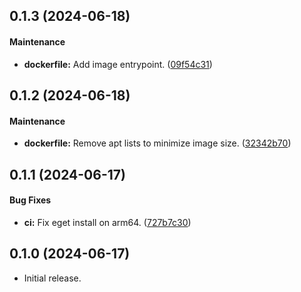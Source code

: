 <a name="0.1.3"></a>
## 0.1.3 (2024-06-18)


#### Maintenance

* **dockerfile:**  Add image entrypoint. ([09f54c31](https://github.com/hseagle2015/docker-terraform-ci/commit/09f54c31ac73d516ced3a4e299f409d152bfd6e3))



<a name="0.1.2"></a>
## 0.1.2 (2024-06-18)


#### Maintenance

* **dockerfile:**  Remove apt lists to minimize image size. ([32342b70](https://github.com/hseagle2015/docker-terraform-ci/commit/32342b70956ebfd3cbac2168f1ac48cebfd1d09a))



<a name="0.1.1"></a>
## 0.1.1 (2024-06-17)


#### Bug Fixes

* **ci:**  Fix eget install on arm64. ([727b7c30](https://github.com/hseagle2015/docker-terraform-ci/commit/727b7c307937a744c55d1cb0ca470300d06d62c9))



<a name="0.1.0"></a>
## 0.1.0 (2024-06-17)

- Initial release.
